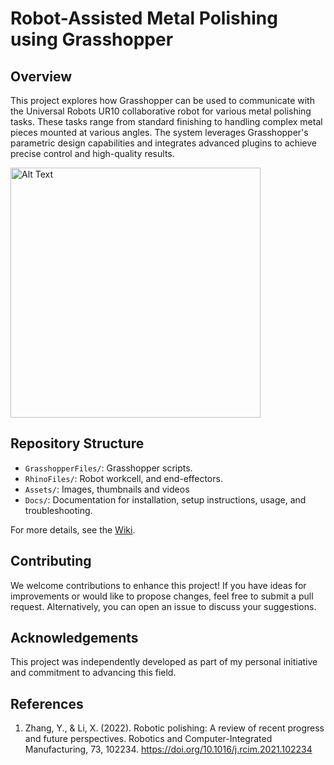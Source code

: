 # Robot-Assisted Metal Polishing using Grasshopper

## Overview
This project explores how Grasshopper can be used to communicate with the Universal Robots UR10 collaborative robot for various metal polishing tasks. These tasks range from standard finishing to handling complex metal pieces mounted at various angles. The system leverages Grasshopper's parametric design capabilities and integrates advanced plugins to achieve precise control and high-quality results.

<img src="https://github.com/LoyWeiWin/Grasshopper_UR_RobotAssistedMetalPolishing/blob/main/Assets/Videos/Vid_RoboticMotion.gif" alt="Alt Text" width="400">

## Repository Structure
- `GrasshopperFiles/`: Grasshopper scripts.
- `RhinoFiles/`: Robot workcell, and end-effectors.
- `Assets/`: Images, thumbnails and videos
- `Docs/`: Documentation for installation, setup instructions, usage, and troubleshooting.

For more details, see the [Wiki](https://github.com/LoyWeiWin/Grasshopper_UR_RobotAssistedMetalPolishing/wiki).

## Contributing
We welcome contributions to enhance this project! If you have ideas for improvements or would like to propose changes, feel free to submit a pull request. Alternatively, you can open an issue to discuss your suggestions.

## Acknowledgements
This project was independently developed as part of my personal initiative and commitment to advancing this field.

## References
1. Zhang, Y., & Li, X. (2022). Robotic polishing: A review of recent progress and future perspectives. Robotics and Computer-Integrated Manufacturing, 73, 102234. https://doi.org/10.1016/j.rcim.2021.102234
